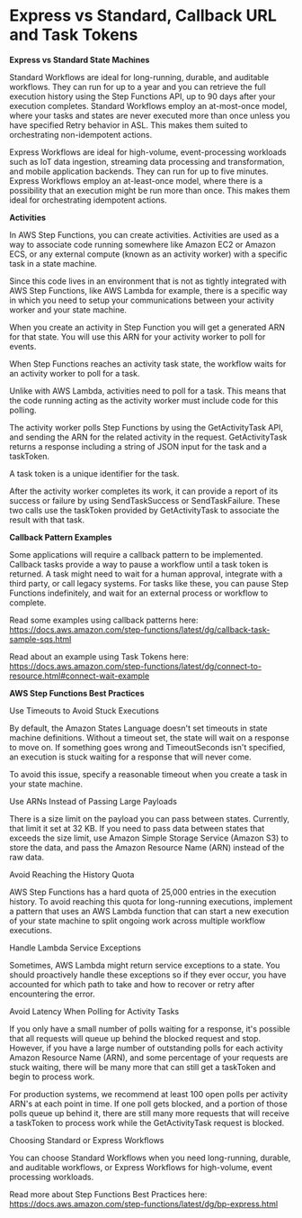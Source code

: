 # Express vs Standard, Callback URL and Task Tokens

**Express vs Standard State Machines**

Standard Workflows are ideal for long-running, durable, and auditable workflows. They can run for up to a year and you can retrieve the full execution history using the Step Functions API, up to 90 days after your execution completes. Standard Workflows employ an at-most-once model, where your tasks and states are never executed more than once unless you have specified Retry behavior in ASL. This makes them suited to orchestrating non-idempotent actions.

Express Workflows are ideal for high-volume, event-processing workloads such as IoT data ingestion, streaming data processing and transformation, and mobile application backends. They can run for up to five minutes. Express Workflows employ an at-least-once model, where there is a possibility that an execution might be run more than once. This makes them ideal for orchestrating idempotent actions.

**Activities**

In AWS Step Functions, you can create activities. Activities are used as a way to associate code running somewhere like Amazon EC2 or Amazon ECS, or any external compute (known as an activity worker) with a specific task in a state machine.

Since this code lives in an environment that is not as tightly integrated with AWS Step Functions, like AWS Lambda for example, there is a specific way in which you need to setup your communications between your activity worker and your state machine.

When you create an activity in Step Function you will get a generated ARN for that state. You will use this ARN for your activity worker to poll for events.

When Step Functions reaches an activity task state, the workflow waits for an activity worker to poll for a task.

Unlike with AWS Lambda, activities need to poll for a task. This means that the code running acting as the activity worker must include code for this polling.

The activity worker polls Step Functions by using the GetActivityTask API, and sending the ARN for the related activity in the request. GetActivityTask returns a response including a string of JSON input for the task and a taskToken.

A task token is a unique identifier for the task. 

After the activity worker completes its work, it can provide a report of its success or failure by using SendTaskSuccess or SendTaskFailure. These two calls use the taskToken provided by GetActivityTask to associate the result with that task.

**Callback Pattern Examples**

Some applications will require a callback pattern to be implemented. Callback tasks provide a way to pause a workflow until a task token is returned. A task might need to wait for a human approval, integrate with a third party, or call legacy systems. For tasks like these, you can pause Step Functions indefinitely, and wait for an external process or workflow to complete.

Read some examples using callback patterns here: 
https://docs.aws.amazon.com/step-functions/latest/dg/callback-task-sample-sqs.html

Read about an example using Task Tokens here: 
https://docs.aws.amazon.com/step-functions/latest/dg/connect-to-resource.html#connect-wait-example

**AWS Step Functions Best Practices**

Use Timeouts to Avoid Stuck Executions

By default, the Amazon States Language doesn't set timeouts in state machine definitions. Without a timeout set, the state will wait on a response to move on. If something goes wrong and TimeoutSeconds isn't specified, an execution is stuck waiting for a response that will never come.

To avoid this issue, specify a reasonable timeout when you create a task in your state machine.

Use ARNs Instead of Passing Large Payloads

There is a size limit on the payload you can pass between states. Currently, that limit it set at 32 KB. If you need to pass data between states that exceeds the size limit, use Amazon Simple Storage Service (Amazon S3) to store the data, and pass the Amazon Resource Name (ARN) instead of the raw data.

Avoid Reaching the History Quota

AWS Step Functions has a hard quota of 25,000 entries in the execution history. To avoid reaching this quota for long-running executions, implement a pattern that uses an AWS Lambda function that can start a new execution of your state machine to split ongoing work across multiple workflow executions.

Handle Lambda Service Exceptions

Sometimes, AWS Lambda might return service exceptions to a state. You should proactively handle these exceptions so if they ever occur, you have accounted for which path to take and how to recover or retry after encountering the error.

Avoid Latency When Polling for Activity Tasks

If you only have a small number of polls waiting for a response, it's possible that all requests will queue up behind the blocked request and stop. However, if you have a large number of outstanding polls for each activity Amazon Resource Name (ARN), and some percentage of your requests are stuck waiting, there will be many more that can still get a taskToken and begin to process work.

For production systems, we recommend at least 100 open polls per activity ARN's at each point in time. If one poll gets blocked, and a portion of those polls queue up behind it, there are still many more requests that will receive a taskToken to process work while the GetActivityTask request is blocked.

Choosing Standard or Express Workflows

You can choose Standard Workflows when you need long-running, durable, and auditable workflows, or Express Workflows for high-volume, event processing workloads.

Read more about Step Functions Best Practices here: 
https://docs.aws.amazon.com/step-functions/latest/dg/bp-express.html